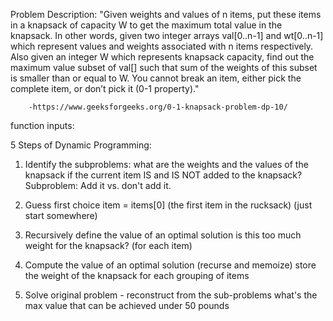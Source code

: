 Problem Description:
    "Given weights and values of n items, put these items in a knapsack of capacity W to get the maximum total value in the knapsack. In other words, given two integer arrays val[0..n-1] and wt[0..n-1] which represent values and weights associated with n items respectively. Also given an integer W which represents knapsack capacity, find out the maximum value subset of val[] such that sum of the weights of this subset is smaller than or equal to W. You cannot break an item, either pick the complete item, or don’t pick it (0-1 property)."

        -https://www.geeksforgeeks.org/0-1-knapsack-problem-dp-10/

function inputs:


5 Steps of Dynamic Programming:

1. Identify the subproblems:
    what are the weights and the values of the knapsack if the current item IS and IS NOT added to the knapsack?
    Subproblem: Add it vs. don't add it.

2. Guess first choice
    item = items[0]
    (the first item in the rucksack)
    (just start somewhere)

3. Recursively define the value of an optimal solution
    is this too much weight for the knapsack? (for each item)

4. Compute the value of an optimal solution (recurse and memoize)
    store the weight of the knapsack for each grouping of items

5. Solve original problem - reconstruct from the sub-problems
    what's the max value that can be achieved under 50 pounds
